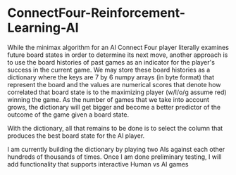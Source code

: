 # ConnectFour-Reinforcement-Learning-AI

While the minimax algorithm for an AI Connect Four player literally examines future board states in order to determine its next move, another approach is to use
the board histories of past games as an indicator for the player's success in the current game. We may store these board histories as a 
dictionary where the keys are 7 by 6 numpy arrays (in byte format) that represent the board and the values are numerical scores that denote how correlated that board state is to
the maximizing player (w/l/o/g assume red) winning the game. As the number of games that we take into account grows, the dictionary will get bigger and become a better predictor of the outcome of the game given a board state.

With the dictionary, all that remains to be done is to select the column that produces the best board state for the AI player.

I am currently building the dictionary by playing two AIs against each other hundreds of thousands of times. Once I am done preliminary testing, I will add functionality that supports interactive Human vs AI games
